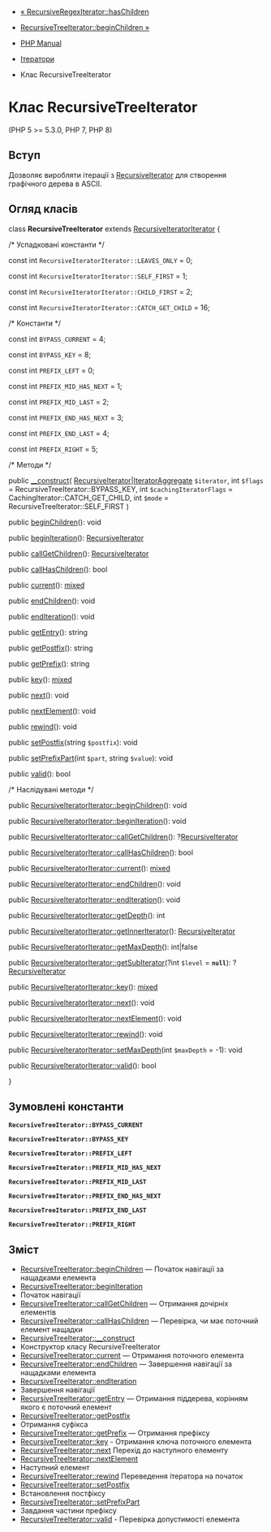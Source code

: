 - [« RecursiveRegexIterator::hasChildren](recursiveregexiterator.haschildren.md)
- [RecursiveTreeIterator::beginChildren »](recursivetreeiterator.beginchildren.md)

- [PHP Manual](index.md)
- [Ітератори](spl.iterators.md)
- Клас RecursiveTreeIterator

# Клас RecursiveTreeIterator

(PHP 5 \>= 5.3.0, PHP 7, PHP 8)

## Вступ

Дозволяє виробляти ітерації з
[RecursiveIterator](class.recursiveiterator.md) для створення
графічного дерева в ASCII.

## Огляд класів

class **RecursiveTreeIterator** extends
[RecursiveIteratorIterator](class.recursiveiteratoriterator.md) {

/\* Успадковані константи \*/

const int `RecursiveIteratorIterator::LEAVES_ONLY` = 0;

const int `RecursiveIteratorIterator::SELF_FIRST` = 1;

const int `RecursiveIteratorIterator::CHILD_FIRST` = 2;

const int `RecursiveIteratorIterator::CATCH_GET_CHILD` = 16;

/\* Константи \*/

const int `BYPASS_CURRENT` = 4;

const int `BYPASS_KEY` = 8;

const int `PREFIX_LEFT` = 0;

const int `PREFIX_MID_HAS_NEXT` = 1;

const int `PREFIX_MID_LAST` = 2;

const int `PREFIX_END_HAS_NEXT` = 3;

const int `PREFIX_END_LAST` = 4;

const int `PREFIX_RIGHT` = 5;

/\* Методи \*/

public [\_\_construct](recursivetreeiterator.construct.md)(
[RecursiveIterator](class.recursiveiterator.md)\|[IteratorAggregate](class.iteratoraggregate.md)
`$iterator`,
int `$flags` = RecursiveTreeIterator::BYPASS_KEY,
int `$cachingIteratorFlags` = CachingIterator::CATCH_GET_CHILD,
int `$mode` = RecursiveTreeIterator::SELF_FIRST
)

public [beginChildren](recursivetreeiterator.beginchildren.md)(): void

public [beginIteration](recursivetreeiterator.beginiteration.md)():
[RecursiveIterator](class.recursiveiterator.md)

public [callGetChildren](recursivetreeiterator.callgetchildren.md)():
[RecursiveIterator](class.recursiveiterator.md)

public [callHasChildren](recursivetreeiterator.callhaschildren.md)():
bool

public [current](recursivetreeiterator.current.md)():
[mixed](language.types.declarations.md#language.types.declarations.mixed)

public [endChildren](recursivetreeiterator.endchildren.md)(): void

public [endIteration](recursivetreeiterator.enditeration.md)(): void

public [getEntry](recursivetreeiterator.getentry.md)(): string

public [getPostfix](recursivetreeiterator.getpostfix.md)(): string

public [getPrefix](recursivetreeiterator.getprefix.md)(): string

public [key](recursivetreeiterator.key.md)():
[mixed](language.types.declarations.md#language.types.declarations.mixed)

public [next](recursivetreeiterator.next.md)(): void

public [nextElement](recursivetreeiterator.nextelement.md)(): void

public [rewind](recursivetreeiterator.rewind.md)(): void

public [setPostfix](recursivetreeiterator.setpostfix.md)(string
`$postfix`): void

public [setPrefixPart](recursivetreeiterator.setprefixpart.md)(int
`$part`, string `$value`): void

public [valid](recursivetreeiterator.valid.md)(): bool

/\* Наслідувані методи \*/

public
[RecursiveIteratorIterator::beginChildren](recursiveiteratoriterator.beginchildren.md)():
void

public
[RecursiveIteratorIterator::beginIteration](recursiveiteratoriterator.beginiteration.md)():
void

public
[RecursiveIteratorIterator::callGetChildren](recursiveiteratoriterator.callgetchildren.md)():
?[RecursiveIterator](class.recursiveiterator.md)

public
[RecursiveIteratorIterator::callHasChildren](recursiveiteratoriterator.callhaschildren.md)():
bool

public
[RecursiveIteratorIterator::current](recursiveiteratoriterator.current.md)():
[mixed](language.types.declarations.md#language.types.declarations.mixed)

public
[RecursiveIteratorIterator::endChildren](recursiveiteratoriterator.endchildren.md)():
void

public
[RecursiveIteratorIterator::endIteration](recursiveiteratoriterator.enditeration.md)():
void

public
[RecursiveIteratorIterator::getDepth](recursiveiteratoriterator.getdepth.md)():
int

public
[RecursiveIteratorIterator::getInnerIterator](recursiveiteratoriterator.getinneriterator.md)():
[RecursiveIterator](class.recursiveiterator.md)

public
[RecursiveIteratorIterator::getMaxDepth](recursiveiteratoriterator.getmaxdepth.md)():
int\|false

public
[RecursiveIteratorIterator::getSubIterator](recursiveiteratoriterator.getsubiterator.md)(?int
`$level` = **`null`**):
?[RecursiveIterator](class.recursiveiterator.md)

public
[RecursiveIteratorIterator::key](recursiveiteratoriterator.key.md)():
[mixed](language.types.declarations.md#language.types.declarations.mixed)

public
[RecursiveIteratorIterator::next](recursiveiteratoriterator.next.md)():
void

public
[RecursiveIteratorIterator::nextElement](recursiveiteratoriterator.nextelement.md)():
void

public
[RecursiveIteratorIterator::rewind](recursiveiteratoriterator.rewind.md)():
void

public
[RecursiveIteratorIterator::setMaxDepth](recursiveiteratoriterator.setmaxdepth.md)(int
`$maxDepth` = -1): void

public
[RecursiveIteratorIterator::valid](recursiveiteratoriterator.valid.md)():
bool

}

## Зумовлені константи

**`RecursiveTreeIterator::BYPASS_CURRENT`**

**`RecursiveTreeIterator::BYPASS_KEY`**

**`RecursiveTreeIterator::PREFIX_LEFT`**

**`RecursiveTreeIterator::PREFIX_MID_HAS_NEXT`**

**`RecursiveTreeIterator::PREFIX_MID_LAST`**

**`RecursiveTreeIterator::PREFIX_END_HAS_NEXT`**

**`RecursiveTreeIterator::PREFIX_END_LAST`**

**`RecursiveTreeIterator::PREFIX_RIGHT`**

## Зміст

- [RecursiveTreeIterator::beginChildren](recursivetreeiterator.beginchildren.md)
— Початок навігації за нащадками елемента
- [RecursiveTreeIterator::beginIteration](recursivetreeiterator.beginiteration.md)
- Початок навігації
- [RecursiveTreeIterator::callGetChildren](recursivetreeiterator.callgetchildren.md)
— Отримання дочірніх елементів
- [RecursiveTreeIterator::callHasChildren](recursivetreeiterator.callhaschildren.md)
— Перевірка, чи має поточний елемент нащадки
- [RecursiveTreeIterator::\_\_construct](recursivetreeiterator.construct.md)
- Конструктор класу RecursiveTreeIterator
- [RecursiveTreeIterator::current](recursivetreeiterator.current.md)
— Отримання поточного елемента
- [RecursiveTreeIterator::endChildren](recursivetreeiterator.endchildren.md)
— Завершення навігації за нащадками елемента
- [RecursiveTreeIterator::endIteration](recursivetreeiterator.enditeration.md)
- Завершення навігації
- [RecursiveTreeIterator::getEntry](recursivetreeiterator.getentry.md)
— Отримання піддерева, корінням якого є поточний елемент
- [RecursiveTreeIterator::getPostfix](recursivetreeiterator.getpostfix.md)
- Отримання суфікса
- [RecursiveTreeIterator::getPrefix](recursivetreeiterator.getprefix.md)
— Отримання префіксу
- [RecursiveTreeIterator::key](recursivetreeiterator.key.md) -
Отримання ключа поточного елемента
- [RecursiveTreeIterator::next](recursivetreeiterator.next.md)
Перехід до наступного елементу
- [RecursiveTreeIterator::nextElement](recursivetreeiterator.nextelement.md)
- Наступний елемент
- [RecursiveTreeIterator::rewind](recursivetreeiterator.rewind.md)
Переведення ітератора на початок
- [RecursiveTreeIterator::setPostfix](recursivetreeiterator.setpostfix.md)
- Встановлення постфіксу
- [RecursiveTreeIterator::setPrefixPart](recursivetreeiterator.setprefixpart.md)
- Завдання частини префіксу
- [RecursiveTreeIterator::valid](recursivetreeiterator.valid.md) -
Перевірка допустимості елемента
